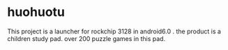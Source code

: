 # huohuotu
This project is a launcher for rockchip 3128 in android6.0 .
the product is a children study pad.
over 200 puzzle games in this pad.
